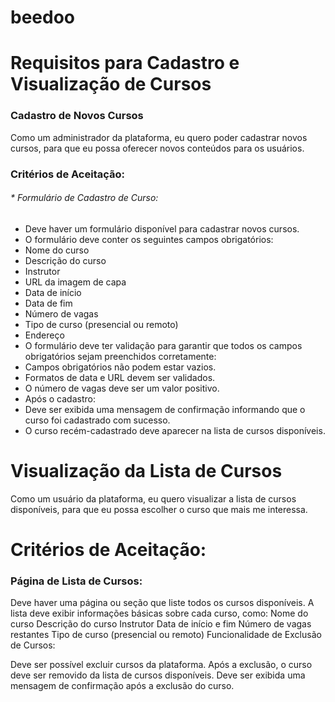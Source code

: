 # beedoo

# Requisitos para Cadastro e Visualização de Cursos
### Cadastro de Novos Cursos
Como um administrador da plataforma, eu quero poder cadastrar novos cursos, para que eu possa oferecer novos conteúdos para os usuários.

### Critérios de Aceitação:
###### * Formulário de Cadastro de Curso:
* Deve haver um formulário disponível para cadastrar novos cursos.
* O formulário deve conter os seguintes campos obrigatórios:
* Nome do curso
* Descrição do curso
* Instrutor
* URL da imagem de capa
* Data de início
* Data de fim
* Número de vagas
* Tipo de curso (presencial ou remoto)
* Endereço
* O formulário deve ter validação para garantir que todos os campos obrigatórios sejam preenchidos corretamente:
* Campos obrigatórios não podem estar vazios.
* Formatos de data e URL devem ser validados.
* O número de vagas deve ser um valor positivo.
* Após o cadastro:
* Deve ser exibida uma mensagem de confirmação informando que o curso foi cadastrado com sucesso.
* O curso recém-cadastrado deve aparecer na lista de cursos disponíveis.
# Visualização da Lista de Cursos
Como um usuário da plataforma, eu quero visualizar a lista de cursos disponíveis, para que eu possa escolher o curso que mais me interessa.

# Critérios de Aceitação:
### Página de Lista de Cursos:

Deve haver uma página ou seção que liste todos os cursos disponíveis.
A lista deve exibir informações básicas sobre cada curso, como:
Nome do curso
Descrição do curso
Instrutor
Data de início e fim
Número de vagas restantes
Tipo de curso (presencial ou remoto)
Funcionalidade de Exclusão de Cursos:

Deve ser possível excluir cursos da plataforma.
Após a exclusão, o curso deve ser removido da lista de cursos disponíveis.
Deve ser exibida uma mensagem de confirmação após a exclusão do curso.
